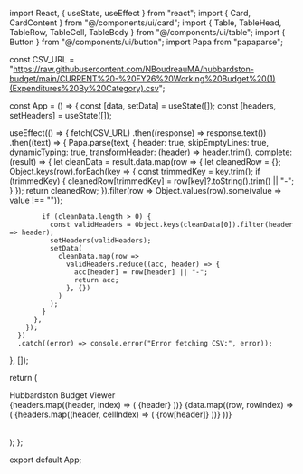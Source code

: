import React, { useState, useEffect } from "react";
import { Card, CardContent } from "@/components/ui/card";
import { Table, TableHead, TableRow, TableCell, TableBody } from "@/components/ui/table";
import { Button } from "@/components/ui/button";
import Papa from "papaparse";

const CSV_URL = "https://raw.githubusercontent.com/NBoudreauMA/hubbardston-budget/main/CURRENT%20-%20FY26%20Working%20Budget%20(1)(Expenditures%20By%20Category).csv";

const App = () => {
  const [data, setData] = useState([]);
  const [headers, setHeaders] = useState([]);

  useEffect(() => {
    fetch(CSV_URL)
      .then((response) => response.text())
      .then((text) => {
        Papa.parse(text, {
          header: true,
          skipEmptyLines: true,
          dynamicTyping: true,
          transformHeader: (header) => header.trim(),
          complete: (result) => {
            let cleanData = result.data.map(row => {
              let cleanedRow = {};
              Object.keys(row).forEach(key => {
                const trimmedKey = key.trim();
                if (trimmedKey) {
                  cleanedRow[trimmedKey] = row[key]?.toString().trim() || "-";
                }
              });
              return cleanedRow;
            }).filter(row => Object.values(row).some(value => value !== ""));
            
            if (cleanData.length > 0) {
              const validHeaders = Object.keys(cleanData[0]).filter(header => header);
              setHeaders(validHeaders);
              setData(
                cleanData.map(row =>
                  validHeaders.reduce((acc, header) => {
                    acc[header] = row[header] || "-";
                    return acc;
                  }, {})
                )
              );
            }
          },
        });
      })
      .catch((error) => console.error("Error fetching CSV:", error));
  }, []);

  return (
    <div className="min-h-screen bg-green-100 p-4">
      <nav className="bg-green-600 p-4 text-white text-xl font-bold shadow-md">Hubbardston Budget Viewer</nav>
      <div className="container mx-auto mt-6">
        <Card>
          <CardContent>
            <Table>
              <TableHead>
                <TableRow>
                  {headers.map((header, index) => (
                    <TableCell key={index} className="font-bold">{header}</TableCell>
                  ))}
                </TableRow>
              </TableHead>
              <TableBody>
                {data.map((row, rowIndex) => (
                  <TableRow key={rowIndex}>
                    {headers.map((header, cellIndex) => (
                      <TableCell key={cellIndex}>{row[header]}</TableCell>
                    ))}
                  </TableRow>
                ))}
              </TableBody>
            </Table>
          </CardContent>
        </Card>
      </div>
    </div>
  );
};

export default App;
